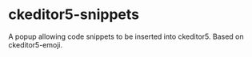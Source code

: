 # ckeditor5-snippets
A popup allowing code snippets to be inserted into ckeditor5. Based on ckeditor5-emoji.
  